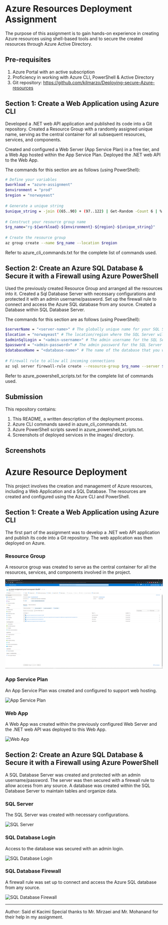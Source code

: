 # Azure Resources Deployment Assignment

The purpose of this assignment is to gain hands-on experience in creating Azure resources using shell-based tools and to secure the created resources through Azure Active Directory.

## Pre-requisites

1. Azure Portal with an active subscription
2. Proficiency in working with Azure CLI, PowerShell & Active Directory
3. Git repository: https://github.com/kilmarzo/Deploying-secure-Azure-resources

## Section 1: Create a Web Application using Azure CLI

Developed a .NET web API application and published its code into a Git repository. Created a Resource Group with a randomly assigned unique name, serving as the central container for all subsequent resources, services, and components.

Created and configured a Web Server (App Service Plan) in a free tier, and a Web App hosted within the App Service Plan. Deployed the .NET web API to the Web App. 

The commands for this section are as follows (using PowerShell):

```bash
# Define your variables
$workload = "azure-assignment"
$environment = "prod"
$region = "norwayeast"

# Generate a unique string
$unique_string = -join ((65..90) + (97..122) | Get-Random -Count 6 | % {[char]$_})

# Construct your resource group name
$rg_name="rg-${workload}-${environment}-${region}-${unique_string}"

# Create the resource group
az group create --name $rg_name --location $region
```

Refer to azure_cli_commands.txt for the complete list of commands used.

## Section 2: Create an Azure SQL Database & Secure it with a Firewall using Azure PowerShell

Used the previously created Resource Group and arranged all the resources into it. Created a Sql Database Server with necessary configurations and protected it with an admin username/password. Set up the firewall rule to connect and access the Azure SQL database from any source. Created a Database within SQL Database Server.

The commands for this section are as follows (using PowerShell):

```bash
$serverName = "<server-name>" # The globally unique name for your SQL Server instance
$location = "norwayeast" # The location/region where the SQL Server will be created
$adminSqlLogin = "<admin-username>" # The admin username for the SQL Server
$password = "<admin-password>" # The admin password for the SQL Server
$databaseName = "<database-name>" # The name of the database that you will create on the server

# Firewall rule to allow all incoming connections
az sql server firewall-rule create --resource-group $rg_name --server $serverName -n AllowAll --start-ip-address 0.0.0.0 --end-ip-address 255.255.255.255
```

Refer to azure_powershell_scripts.txt for the complete list of commands used.

## Submission

This repository contains:

1. This README, a written description of the deployment process.
2. Azure CLI commands saved in azure_cli_commands.txt.
3. Azure PowerShell scripts saved in azure_powershell_scripts.txt.
4. Screenshots of deployed services in the images/ directory.

## Screenshots

# Azure Resource Deployment

This project involves the creation and management of Azure resources, including a Web Application and a SQL Database. The resources are created and configured using the Azure CLI and PowerShell.

## Section 1: Create a Web Application using Azure CLI

The first part of the assignment was to develop a .NET web API application and publish its code into a Git repository. The web application was then deployed on Azure.

### Resource Group

A resource group was created to serve as the central container for all the resources, services, and components involved in the project.

![Resource Group](Azure_RG.png)

### App Service Plan

An App Service Plan was created and configured to support web hosting.

![App Service Plan]([images/Azure_Serviceplan.png](https://github.com/kilmarzo/Deploying-secure-Azure-resources/blob/main/Azure_Serviceplan.png))

### Web App

A Web App was created within the previously configured Web Server and the .NET web API was deployed to this Web App.

![Web App]([images/Azure_Webapp.png](https://github.com/kilmarzo/Deploying-secure-Azure-resources/blob/main/Azure_Webapp.png))

## Section 2: Create an Azure SQL Database & Secure it with a Firewall using Azure PowerShell

A SQL Database Server was created and protected with an admin username/password. The server was then secured with a firewall rule to allow access from any source. A database was created within the SQL Database Server to maintain tables and organize data.

### SQL Server

The SQL Server was created with necessary configurations.

![SQL Server]([images/Azure_SQLserver.png](https://github.com/kilmarzo/Deploying-secure-Azure-resources/blob/main/Azure_SQLserver.png))

### SQL Database Login

Access to the database was secured with an admin login.

![SQL Database Login]([images/Azure_SQLdatabaselogin.png](https://github.com/kilmarzo/Deploying-secure-Azure-resources/blob/main/Azure_SQLdatabaselogin.png))

### SQL Database Firewall

A firewall rule was set up to connect and access the Azure SQL database from any source.

![SQL Database Firewall]([images/Azure_SQLdatabasefirewall.png](https://github.com/kilmarzo/Deploying-secure-Azure-resources/blob/main/Azure_SQLdatabasefirewall.png))


---

Author: Said el Kacimi
Special thanks to Mr. Mirzaei and Mr. Mohanand for their help in my assignment.
